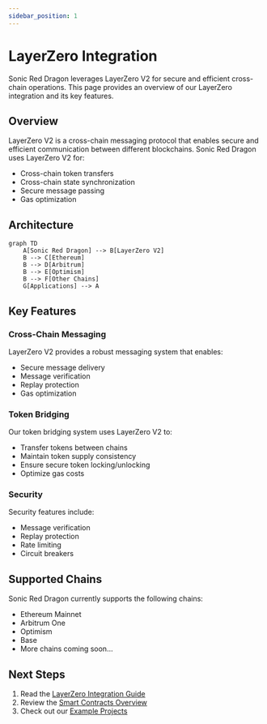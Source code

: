 ```yaml
---
sidebar_position: 1
---
```


# LayerZero Integration

Sonic Red Dragon leverages LayerZero V2 for secure and efficient cross-chain operations. This page provides an overview of our LayerZero integration and its key features.

## Overview

LayerZero V2 is a cross-chain messaging protocol that enables secure and efficient communication between different blockchains. Sonic Red Dragon uses LayerZero V2 for:

- Cross-chain token transfers
- Cross-chain state synchronization
- Secure message passing
- Gas optimization

## Architecture

```mermaid
graph TD
    A[Sonic Red Dragon] --> B[LayerZero V2]
    B --> C[Ethereum]
    B --> D[Arbitrum]
    B --> E[Optimism]
    B --> F[Other Chains]
    G[Applications] --> A
```

## Key Features

### Cross-Chain Messaging

LayerZero V2 provides a robust messaging system that enables:

- Secure message delivery
- Message verification
- Replay protection
- Gas optimization

### Token Bridging

Our token bridging system uses LayerZero V2 to:

- Transfer tokens between chains
- Maintain token supply consistency
- Ensure secure token locking/unlocking
- Optimize gas costs

### Security

Security features include:

- Message verification
- Replay protection
- Rate limiting
- Circuit breakers

## Supported Chains

Sonic Red Dragon currently supports the following chains:

- Ethereum Mainnet
- Arbitrum One
- Optimism
- Base
- More chains coming soon...

## Next Steps

1. Read the [LayerZero Integration Guide](./integration.md)
2. Review the [Smart Contracts Overview](../../smart-contracts/token.md)
3. Check out our [Example Projects](https://github.com/wenakita/omnidragon-examples) 